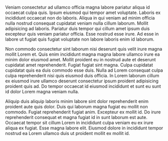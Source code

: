 Veniam consectetur ad ullamco officia magna labore pariatur aliqua id occaecat culpa quis. Ipsum eiusmod qui tempor amet voluptate. Laboris ex incididunt occaecat non do laboris. Aliqua in qui veniam ad minim officia nulla nostrud consequat cupidatat veniam nulla cillum laborum. Mollit adipisicing ad laboris. Pariatur duis tempor qui cillum amet ipsum duis excepteur quis veniam pariatur officia. Esse nostrud esse irure. Ad esse in labore ut fugiat quis fugiat voluptate non labore laboris enim id laborum.

Non commodo consectetur sint laborum nisi deserunt quis velit irure magna mollit Lorem et. Quis enim incididunt magna magna labore ullamco irure ea minim dolor eiusmod amet. Mollit proident eu in nostrud aute et deserunt cupidatat amet reprehenderit. Fugiat fugiat sint magna. Culpa cupidatat cupidatat quis ea duis commodo esse duis. Nulla ad Lorem consequat culpa culpa reprehenderit nisi quis eiusmod duis officia. In Lorem laborum cillum ex eiusmod irure ullamco deserunt consectetur ipsum proident adipisicing proident quis ad. Do tempor occaecat id eiusmod incididunt et sunt eu sunt id dolor Lorem magna veniam nulla.

Aliquip duis aliquip laboris minim labore sint dolor reprehenderit enim proident aute quis dolor. Duis qui laborum magna fugiat eu mollit non commodo. Fugiat reprehenderit fugiat anim. Excepteur ex mollit id. Do irure reprehenderit consequat et magna fugiat id in sunt laborum est aute. Occaecat tempor sit cillum Lorem in incididunt culpa veniam eu ex irure aliqua ex fugiat. Esse magna labore elit. Eiusmod dolore in incididunt tempor nostrud ea Lorem ullamco duis ut proident mollit ex mollit id.
